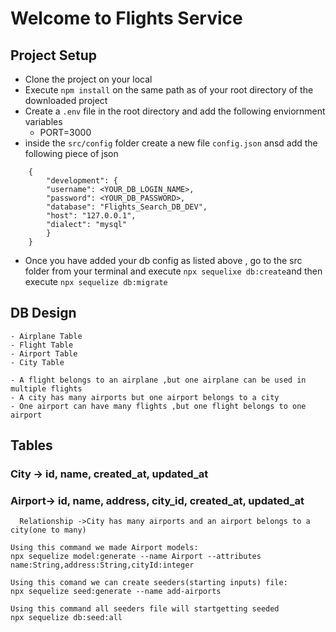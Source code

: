 # Welcome to Flights Service

## Project Setup
- Clone the project on your local
- Execute `npm install` on the same path as of your root directory of the downloaded project
- Create a `.env` file in the root directory and add the following enviornment variables 
    - PORT=3000
- inside the `src/config` folder create a new file `config.json` ansd add the following piece of json

```
    {
        "development": {
        "username": <YOUR_DB_LOGIN_NAME>,
        "password": <YOUR_DB_PASSWORD>,
        "database": "Flights_Search_DB_DEV",
        "host": "127.0.0.1",
        "dialect": "mysql"
        }
    }

```
- Once you have added your db config as listed above , go to the src folder from your terminal and execute `npx sequelixe db:create`and then execute `npx sequelize db:migrate`


## DB Design
    - Airplane Table
    - Flight Table
    - Airport Table  
    - City Table

    - A flight belongs to an airplane ,but one airplane can be used in multiple flights
    - A city has many airports but one airport belongs to a city
    - One airport can have many flights ,but one flight belongs to one airport
    

## Tables

  ### City -> id, name, created_at, updated_at
  ### Airport-> id, name, address, city_id, created_at, updated_at
      Relationship ->City has many airports and an airport belongs to a city(one to many)


```
Using this command we made Airport models:
npx sequelize model:generate --name Airport --attributes name:String,address:String,cityId:integer

Using this comand we can create seeders(starting inputs) file:
npx sequelize seed:generate --name add-airports

Using this command all seeders file will startgetting seeded
npx sequelize db:seed:all
```